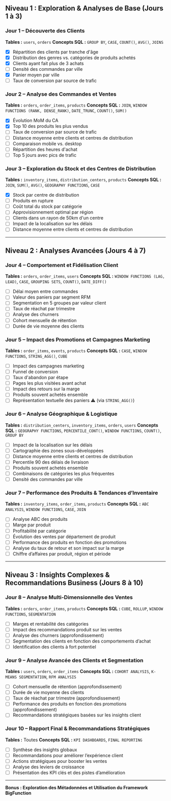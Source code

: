 ## **Niveau 1 : Exploration & Analyses de Base (Jours 1 à 3)**

### **Jour 1 – Découverte des Clients**

**Tables :** `users`, `orders`
**Concepts SQL :** `GROUP BY`, `CASE`, `COUNT()`, `AVG()`, `JOINS`

- [X] Répartition des clients par tranche d'âge 
- [X] Distribution des genres vs. catégories de produits achetés 
- [X] Clients ayant fait plus de 3 achats 
- [ ] Densité des commandes par ville 
- [X] Panier moyen par ville 
- [ ] Taux de conversion par source de trafic 

### **Jour 2 – Analyse des Commandes et Ventes**

**Tables :** `orders`, `order_items`, `products`
**Concepts SQL :** `JOIN`, `WINDOW FUNCTIONS (RANK, DENSE_RANK)`, `DATE_TRUNC`, `COUNT()`, `SUM()`

- [X] Évolution MoM du CA 
- [X] Top 10 des produits les plus vendus 
- [ ] Taux de conversion par source de trafic 
- [ ] Distance moyenne entre clients et centres de distribution 
- [ ] Comparaison mobile vs. desktop 
- [ ] Répartition des heures d'achat 
- [ ] Top 5 jours avec pics de trafic 

### **Jour 3 – Exploration du Stock et des Centres de Distribution**

**Tables :** `inventory_items`, `distribution_centers`, `products`
**Concepts SQL :** `JOIN`, `SUM()`, `AVG()`, `GEOGRAPHY FUNCTIONS`, `CASE`

- [X] Stock par centre de distribution 
- [ ] Produits en rupture 
- [ ] Coût total du stock par catégorie 
- [ ] Approvisionnement optimal par région 
- [ ] Clients dans un rayon de 50km d'un centre 
- [ ] Impact de la localisation sur les délais 
- [ ] Distance moyenne entre clients et centres de distribution 

---

## **Niveau 2 : Analyses Avancées (Jours 4 à 7)**

### **Jour 4 – Comportement et Fidélisation Client**

**Tables :** `orders`, `order_items`, `users`
**Concepts SQL :** `WINDOW FUNCTIONS (LAG, LEAD)`, `CASE`, `GROUPING SETS`, `COUNT()`, `DATE_DIFF()`

- [ ] Délai moyen entre commandes 
- [ ] Valeur des paniers par segment RFM 
- [ ] Segmentation en 5 groupes par valeur client 
- [ ] Taux de réachat par trimestre 
- [ ] Analyse des churners 
- [ ] Cohort mensuelle de rétention 
- [ ] Durée de vie moyenne des clients 

### **Jour 5 – Impact des Promotions et Campagnes Marketing**

**Tables :** `order_items`, `events`, `products`
**Concepts SQL :** `CASE`, `WINDOW FUNCTIONS`, `STRING_AGG()`, `CUBE`

- [ ] Impact des campagnes marketing 
- [ ] Funnel de conversion 
- [ ] Taux d'abandon par étape 
- [ ] Pages les plus visitées avant achat 
- [ ] Impact des retours sur la marge 
- [ ] Produits souvent achetés ensemble 
- [ ] Représentation textuelle des paniers ⚠️ (via `STRING_AGG()`) 

### **Jour 6 – Analyse Géographique & Logistique**

**Tables :** `distribution_centers`, `inventory_items`, `orders`, `users`
**Concepts SQL :** `GEOGRAPHY FUNCTIONS`, `PERCENTILE_CONT()`, `WINDOW FUNCTIONS`, `COUNT()`, `GROUP BY`

- [ ] Impact de la localisation sur les délais 
- [ ] Cartographie des zones sous-développées 
- [ ] Distance moyenne entre clients et centres de distribution 
- [ ] Percentile 90 des délais de livraison 
- [ ] Produits souvent achetés ensemble 
- [ ] Combinaisons de catégories les plus fréquentes 
- [ ] Densité des commandes par ville 

### **Jour 7 – Performance des Produits & Tendances d’Inventaire**

**Tables :** `inventory_items`, `order_items`, `products`
**Concepts SQL :** `ABC ANALYSIS`, `WINDOW FUNCTIONS`, `CASE`, `JOIN`

- [ ] Analyse ABC des produits 
- [ ] Marge par produit 
- [ ] Profitabilité par catégorie 
- [ ] Évolution des ventes par département de produit 
- [ ] Performance des produits en fonction des promotions 
- [ ] Analyse du taux de retour et son impact sur la marge 
- [ ] Chiffre d’affaires par produit, région et période 

---

## **Niveau 3 : Insights Complexes & Recommandations Business (Jours 8 à 10)**

### **Jour 8 – Analyse Multi-Dimensionnelle des Ventes**

**Tables :** `orders`, `order_items`, `products`
**Concepts SQL :** `CUBE`, `ROLLUP`, `WINDOW FUNCTIONS`, `SEGMENTATION`

- [ ] Marges et rentabilité des catégories 
- [ ] Impact des recommandations produit sur les ventes 
- [ ] Analyse des churners (approfondissement) 
- [ ] Segmentation des clients en fonction des comportements d’achat 
- [ ] Identification des clients à fort potentiel 

### **Jour 9 – Analyse Avancée des Clients et Segmentation**

**Tables :** `users`, `orders`, `order_items`
**Concepts SQL :** `COHORT ANALYSIS`, `K-MEANS SEGMENTATION`, `RFM ANALYSIS`

- [ ] Cohort mensuelle de rétention (approfondissement) 
- [ ] Durée de vie moyenne des clients 
- [ ] Taux de réachat par trimestre (approfondissement) 
- [ ] Performance des produits en fonction des promotions (approfondissement) 
- [ ] Recommandations stratégiques basées sur les insights client 

### **Jour 10 – Rapport Final & Recommandations Stratégiques**

**Tables :** Toutes
**Concepts SQL :** `KPI DASHBOARDS`, `FINAL REPORTING`

- [ ] Synthèse des insights globaux 
- [ ] Recommandations pour améliorer l’expérience client 
- [ ] Actions stratégiques pour booster les ventes 
- [ ] Analyse des leviers de croissance 
- [ ] Présentation des KPI clés et des pistes d’amélioration 

---

**Bonus : Exploration des Métadonnées et Utilisation du Framework BigFunction**
